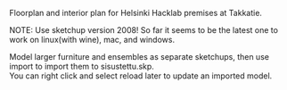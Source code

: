 Floorplan and interior plan for Helsinki Hacklab premises at Takkatie.


NOTE: Use sketchup version 2008!  So far it seems to be the latest one to work on linux(with wine), mac, and windows.

Model larger furniture and ensembles as separate sketchups, then use import to import them to sisustettu.skp.  
You can right click and select reload later to update an imported model.

